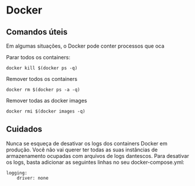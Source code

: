 # Docker

## Comandos úteis
Em algumas situações, o Docker pode conter processos que oca


Parar todos os containers:
```
docker kill $(docker ps -q)
```
Remover todos os containers
```
docker rm $(docker ps -a -q)
```

Remover todas as docker images
```
docker rmi $(docker images -q)
```

## Cuidados

Nunca se esqueça de desativar os logs dos containers Docker em produção. Você não vai querer ter todas as suas instâncias de armazenamento ocupadas com arquivos de logs dantescos. Para desativar os logs, basta adicionar as seguintes linhas no seu docker-compose.yml:
```
logging:
    driver: none
```


